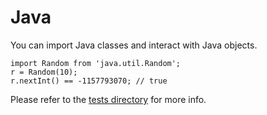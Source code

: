 # Java 

You can import Java classes and interact with Java objects.


```
import Random from 'java.util.Random';
r = Random(10);
r.nextInt() == -1157793070; // true
```


Please refer to the [tests directory](../../tests/) for more info.



